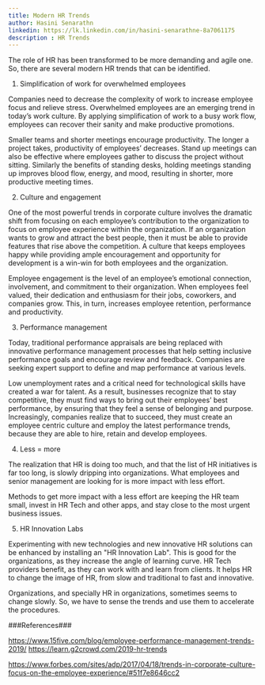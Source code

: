 ```yaml
---
title: Modern HR Trends
author: Hasini Senarathn
linkedin: https://lk.linkedin.com/in/hasini-senarathne-8a7061175
description : HR Trends
---
```


The role of HR has been transformed to be more demanding and agile one. So, there are several modern HR trends that can be identified. 

01) Simplification of work for overwhelmed employees

Companies need to decrease the complexity of work to increase employee focus and relieve stress. Overwhelmed employees are an emerging trend in today’s work culture. By applying simplification of work to a busy work flow, employees can recover their sanity and make productive promotions. 

Smaller teams and shorter meetings encourage productivity. The longer a project takes, productivity of employees’ decreases. Stand up meetings can also be effective where employees gather to discuss the project without sitting. Similarly the benefits of standing desks, holding meetings standing up improves blood flow, energy, and mood, resulting in shorter, more productive meeting times. 

02) Culture and engagement

One of the most powerful trends in corporate culture involves the dramatic shift from focusing on each employee’s contribution to the organization to focus on employee experience within the organization. If an organization wants to grow and attract the best people, then it must be able to provide features that rise above the competition. A culture that keeps employees happy while providing ample encouragement and opportunity for development is a win-win for both employees and the organization.  

Employee engagement is the level of an employee’s emotional connection, involvement, and commitment to their organization. When employees feel valued, their dedication and enthusiasm for their jobs, coworkers, and companies grow. This, in turn, increases employee retention, performance and productivity. 

03) Performance management

Today, traditional performance appraisals are being replaced with innovative performance management processes that help setting inclusive performance goals and encourage review and feedback. Companies are seeking expert support to define and map performance at various levels. 

Low unemployment rates and a critical need for technological skills have created a war for talent. As a result, businesses recognize that to stay competitive, they must find ways to bring out their employees’ best performance, by ensuring that they feel a sense of belonging and purpose. Increasingly, companies realize that to succeed, they must create an employee centric culture and employ the latest performance trends, because they are able to hire, retain and develop employees.  

04) Less = more

The realization that HR is doing too much, and that the list of HR initiatives is far too long, is slowly dripping into organizations. What employees and senior management are looking for is more impact with less effort. 

Methods to get more impact with a less effort are keeping the HR team small, invest in HR Tech and other apps, and stay close to the most urgent business issues. 

05) HR Innovation Labs

Experimenting with new technologies and new innovative HR solutions can be enhanced by installing an "HR Innovation Lab". This is good for the organizations, as they increase the angle of learning curve. HR Tech providers benefit, as they can work with and learn from clients. It helps HR to change the image of HR, from slow and traditional to fast and innovative.

Organizations, and specially HR in organizations, sometimes seems to change slowly. So, we have to sense the trends and use them to accelerate the procedures. 

###References###

https://www.15five.com/blog/employee-performance-management-trends-2019/
https://learn.g2crowd.com/2019-hr-trends

https://www.forbes.com/sites/adp/2017/04/18/trends-in-corporate-culture-focus-on-the-employee-experience/#51f7e8646cc2

